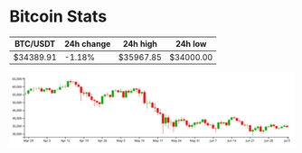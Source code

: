 # Bitcoin Stats

BTC/USDT|24h change|24h high|24h low|
|---|---|---|---|
|$34389.91|-1.18%|$35967.85|$34000.00|

<img src="./chart.svg">
